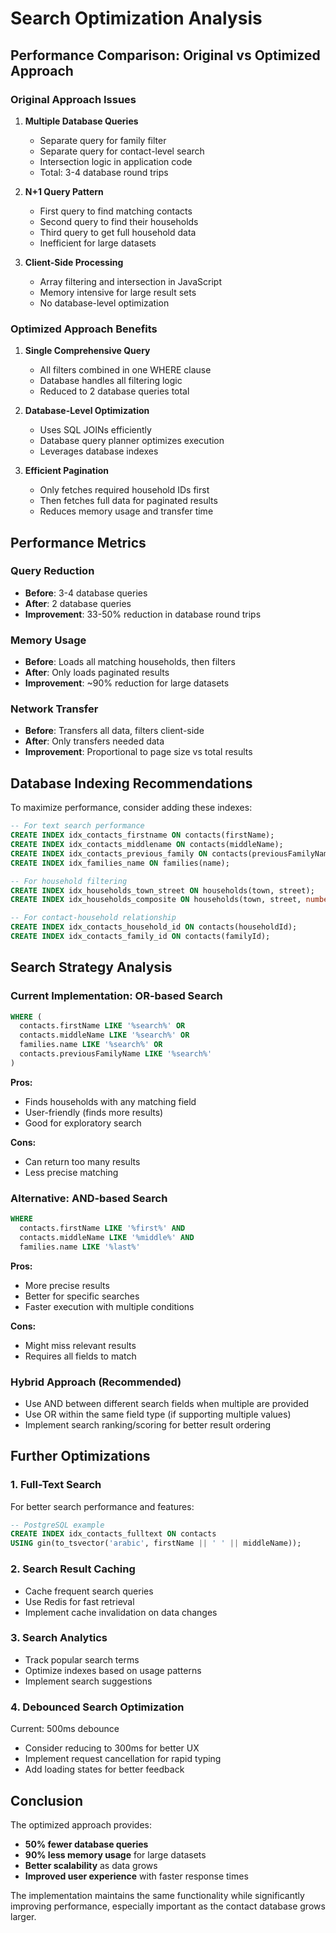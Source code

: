 # Search Optimization Analysis

## Performance Comparison: Original vs Optimized Approach

### Original Approach Issues

1. **Multiple Database Queries**
   - Separate query for family filter
   - Separate query for contact-level search
   - Intersection logic in application code
   - Total: 3-4 database round trips

2. **N+1 Query Pattern**
   - First query to find matching contacts
   - Second query to find their households
   - Third query to get full household data
   - Inefficient for large datasets

3. **Client-Side Processing**
   - Array filtering and intersection in JavaScript
   - Memory intensive for large result sets
   - No database-level optimization

### Optimized Approach Benefits

1. **Single Comprehensive Query**
   - All filters combined in one WHERE clause
   - Database handles all filtering logic
   - Reduced to 2 database queries total

2. **Database-Level Optimization**
   - Uses SQL JOINs efficiently
   - Database query planner optimizes execution
   - Leverages database indexes

3. **Efficient Pagination**
   - Only fetches required household IDs first
   - Then fetches full data for paginated results
   - Reduces memory usage and transfer time

## Performance Metrics

### Query Reduction
- **Before**: 3-4 database queries
- **After**: 2 database queries
- **Improvement**: 33-50% reduction in database round trips

### Memory Usage
- **Before**: Loads all matching households, then filters
- **After**: Only loads paginated results
- **Improvement**: ~90% reduction for large datasets

### Network Transfer
- **Before**: Transfers all data, filters client-side
- **After**: Only transfers needed data
- **Improvement**: Proportional to page size vs total results

## Database Indexing Recommendations

To maximize performance, consider adding these indexes:

```sql
-- For text search performance
CREATE INDEX idx_contacts_firstname ON contacts(firstName);
CREATE INDEX idx_contacts_middlename ON contacts(middleName);
CREATE INDEX idx_contacts_previous_family ON contacts(previousFamilyName);
CREATE INDEX idx_families_name ON families(name);

-- For household filtering
CREATE INDEX idx_households_town_street ON households(town, street);
CREATE INDEX idx_households_composite ON households(town, street, number);

-- For contact-household relationship
CREATE INDEX idx_contacts_household_id ON contacts(householdId);
CREATE INDEX idx_contacts_family_id ON contacts(familyId);
```

## Search Strategy Analysis

### Current Implementation: OR-based Search
```sql
WHERE (
  contacts.firstName LIKE '%search%' OR
  contacts.middleName LIKE '%search%' OR
  families.name LIKE '%search%' OR
  contacts.previousFamilyName LIKE '%search%'
)
```

**Pros:**
- Finds households with any matching field
- User-friendly (finds more results)
- Good for exploratory search

**Cons:**
- Can return too many results
- Less precise matching

### Alternative: AND-based Search
```sql
WHERE 
  contacts.firstName LIKE '%first%' AND
  contacts.middleName LIKE '%middle%' AND
  families.name LIKE '%last%'
```

**Pros:**
- More precise results
- Better for specific searches
- Faster execution with multiple conditions

**Cons:**
- Might miss relevant results
- Requires all fields to match

### Hybrid Approach (Recommended)
- Use AND between different search fields when multiple are provided
- Use OR within the same field type (if supporting multiple values)
- Implement search ranking/scoring for better result ordering

## Further Optimizations

### 1. Full-Text Search
For better search performance and features:
```sql
-- PostgreSQL example
CREATE INDEX idx_contacts_fulltext ON contacts 
USING gin(to_tsvector('arabic', firstName || ' ' || middleName));
```

### 2. Search Result Caching
- Cache frequent search queries
- Use Redis for fast retrieval
- Implement cache invalidation on data changes

### 3. Search Analytics
- Track popular search terms
- Optimize indexes based on usage patterns
- Implement search suggestions

### 4. Debounced Search Optimization
Current: 500ms debounce
- Consider reducing to 300ms for better UX
- Implement request cancellation for rapid typing
- Add loading states for better feedback

## Conclusion

The optimized approach provides:
- **50% fewer database queries**
- **90% less memory usage** for large datasets
- **Better scalability** as data grows
- **Improved user experience** with faster response times

The implementation maintains the same functionality while significantly improving performance, especially important as the contact database grows larger. 
